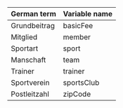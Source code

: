 
| German term| Variable name|
|--|--|
| Grundbeitrag | basicFee |
| Mitglied| member|
| Sportart| sport|
| Manschaft| team|
| Trainer| trainer|
| Sportverein| sportsClub|
| Postleitzahl| zipCode|